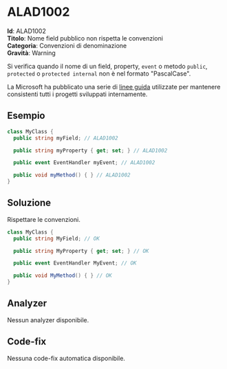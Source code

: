 <!--
SPDX-FileCopyrightText: 2022 ALAD SRL <info@alad.cloud>

SPDX-License-Identifier: MIT
-->

# ALAD1002

**Id**: ALAD1002\
**Titolo**: Nome field pubblico non rispetta le convenzioni\
**Categoria**: Convenzioni di denominazione\
**Gravità**: Warning

Si verifica quando il nome di un field, property, `event` o metodo `public`,
`protected` o `protected internal` non è nel formato "PascalCase".

La Microsoft ha pubblicato una serie di
[linee guida](https://learn.microsoft.com/dotnet/csharp/fundamentals/coding-style/coding-conventions)
utilizzate per mantenere consistenti tutti i progetti sviluppati internamente.


## Esempio

```csharp
class MyClass {
  public string myField; // ALAD1002

  public string myProperty { get; set; } // ALAD1002

  public event EventHandler myEvent; // ALAD1002

  public void myMethod() { } // ALAD1002
}
```


## Soluzione

Rispettare le convenzioni.

```csharp
class MyClass {
  public string MyField; // OK

  public string MyProperty { get; set; } // OK

  public event EventHandler MyEvent; // OK

  public void MyMethod() { } // OK
}
```


## Analyzer

Nessun analyzer disponibile.


## Code-fix

Nessuna code-fix automatica disponibile.
